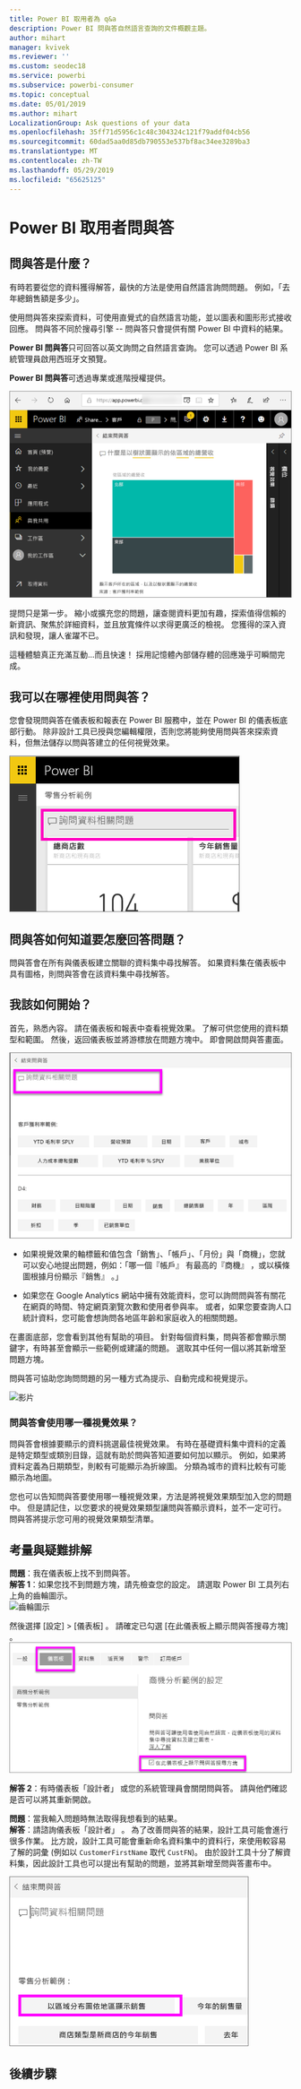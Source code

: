 ```yaml
---
title: Power BI 取用者為 q&a
description: Power BI 問與答自然語言查詢的文件概觀主題。
author: mihart
manager: kvivek
ms.reviewer: ''
ms.custom: seodec18
ms.service: powerbi
ms.subservice: powerbi-consumer
ms.topic: conceptual
ms.date: 05/01/2019
ms.author: mihart
LocalizationGroup: Ask questions of your data
ms.openlocfilehash: 35ff71d5956c1c48c304324c121f79addf04cb56
ms.sourcegitcommit: 60dad5aa0d85db790553e537bf8ac34ee3289ba3
ms.translationtype: MT
ms.contentlocale: zh-TW
ms.lasthandoff: 05/29/2019
ms.locfileid: "65625125"
---
```

# <a name="qa-for-power-bi-consumers"></a>Power BI **取用者**問與答
## <a name="what-is-qa"></a>問與答是什麼？
有時若要從您的資料獲得解答，最快的方法是使用自然語言詢問問題。 例如，「去年總銷售額是多少」。

使用問與答來探索資料，可使用直覺式的自然語言功能，並以圖表和圖形形式接收回應。 問與答不同於搜尋引擎 -- 問與答只會提供有關 Power BI 中資料的結果。

**Power BI 問與答**只可回答以英文詢問之自然語言查詢。 您可以透過 Power BI 系統管理員啟用西班牙文預覽。

**Power BI 問與答**可透過專業或進階授權提供。 
>

![問與答建立的矩形式樹狀結構圖](media/end-user-q-and-a/power-bi-qna.png)

提問只是第一步。  縮小或擴充您的問題，讓查閱資料更加有趣，探索值得信賴的新資訊、聚焦於詳細資料，並且放寬條件以求得更廣泛的檢視。 您獲得的深入資訊和發現，讓人雀躍不已。

這種體驗真正充滿互動...而且快速！ 採用記憶體內部儲存體的回應幾乎可瞬間完成。

## <a name="where-can-i-use-qa"></a>我可以在哪裡使用問與答？
您會發現問與答在儀表板和報表在 Power BI 服務中，並在 Power BI 的儀表板底部行動。 除非設計工具已授與您編輯權限，否則您將能夠使用問與答來探索資料，但無法儲存以問與答建立的任何視覺效果。

![問題方塊](media/end-user-q-and-a/powerbi-qna.png)

## <a name="how-does-qa-know-how-to-answer-questions"></a>問與答如何知道要怎麼回答問題？
問與答會在所有與儀表板建立關聯的資料集中尋找解答。 如果資料集在儀表板中具有圖格，則問與答會在該資料集中尋找解答。 

## <a name="how-do-i-start"></a>我該如何開始？
首先，熟悉內容。 請在儀表板和報表中查看視覺效果。 了解可供您使用的資料類型和範圍。 然後，返回儀表板並將游標放在問題方塊中。 即會開啟問與答畫面。

![問與答畫面](media/end-user-q-and-a/power-bi-qna-screen.png) 

* 如果視覺效果的軸標籤和值包含「銷售」、「帳戶」、「月份」與「商機」，您就可以安心地提出問題，例如：「哪一個『帳戶』  有最高的『商機』  ，或以橫條圖根據月份顯示『銷售』  。」

* 如果您在 Google Analytics 網站中擁有效能資料，您可以詢問問與答有關花在網頁的時間、特定網頁瀏覽次數和使用者參與率。 或者，如果您要查詢人口統計資料，您可能會想詢問各地區年齡和家庭收入的相關問題。

在畫面底部，您會看到其他有幫助的項目。 針對每個資料集，問與答都會顯示關鍵字，有時甚至會顯示一些範例或建議的問題。 選取其中任何一個以將其新增至問題方塊。 

問與答可協助您詢問問題的另一種方式為提示、自動完成和視覺提示。 

![影片](media/end-user-q-and-a/qa.gif) 


### <a name="which-visualization-does-qa-use"></a>問與答會使用哪一種視覺效果？
問與答會根據要顯示的資料挑選最佳視覺效果。 有時在基礎資料集中資料的定義是特定類型或類別目錄，這就有助於問與答知道要如何加以顯示。 例如，如果將資料定義為日期類型，則較有可能顯示為折線圖。 分類為城市的資料比較有可能顯示為地圖。

您也可以告知問與答要使用哪一種視覺效果，方法是將視覺效果類型加入您的問題中。 但是請記住，以您要求的視覺效果類型讓問與答顯示資料，並不一定可行。 問與答將提示您可用的視覺效果類型清單。

## <a name="considerations-and-troubleshooting"></a>考量與疑難排解
**問題**：我在儀表板上找不到問與答。    
**解答 1**：如果您找不到問題方塊，請先檢查您的設定。 請選取 Power BI 工具列右上角的齒輪圖示。   
![齒輪圖示](media/end-user-q-and-a/power-bi-settings.png)

然後選擇 [設定]   > [儀表板]  。 請確定已勾選 [在此儀表板上顯示問與答搜尋方塊]  。    
![儀表板的問與答設定](media/end-user-q-and-a/power-bi-turn-on.png)  


**解答 2**：有時儀表板「設計者」  或您的系統管理員會關閉問與答。 請與他們確認是否可以將其重新開啟。   

**問題**：當我輸入問題時無法取得我想看到的結果。    
**解答**：請諮詢儀表板「設計者」  。 為了改善問與答的結果，設計工具可能會進行很多作業。 比方說，設計工具可能會重新命名資料集中的資料行，來使用較容易了解的詞彙 (例如以 `CustomerFirstName` 取代 `CustFN`)。 由於設計工具十分了解資料集，因此設計工具也可以提出有幫助的問題，並將其新增至問與答畫布中。

![精選問題概述](media/end-user-q-and-a/power-bi-featured-q.png)

## <a name="next-steps"></a>後續步驟

